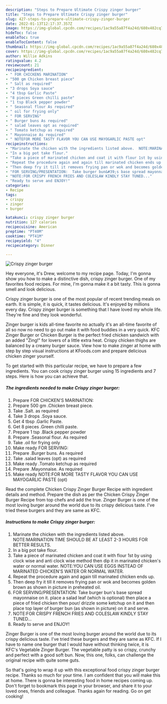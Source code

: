 ```yaml
---
description: "Steps to Prepare Ultimate Crispy zinger burger"
title: "Steps to Prepare Ultimate Crispy zinger burger"
slug: 427-steps-to-prepare-ultimate-crispy-zinger-burger
date: 2022-01-13T12:17:37.357Z
image: https://img-global.cpcdn.com/recipes/1ac9a55a87f4a24d/680x482cq70/crispy-zinger-burger-recipe-main-photo.jpg
hideToc: false
enableToc: true
enableTocContent: false
thumbnail: https://img-global.cpcdn.com/recipes/1ac9a55a87f4a24d/680x482cq70/crispy-zinger-burger-recipe-main-photo.jpg
cover: https://img-global.cpcdn.com/recipes/1ac9a55a87f4a24d/680x482cq70/crispy-zinger-burger-recipe-main-photo.jpg
author: Willie Adkins
ratingvalue: 4.2
reviewcount: 21
recipeingredient:
- " FOR CHICKENS MARINATION"
- "500 gm Chicken breast piece"
- " Salt as required"
- "3 drops Soya sauce"
- "4 tbsp Garlic Paste"
- "8 pieces Green chilli paste"
- "1 tsp Black pepper powder"
- " Seasonal flour As required"
- " oil for frying only"
- " FOR SERVING"
- " Burger buns As required"
- " salad leaves opt as required"
- " Tomato ketchup as required"
- " Mayonnaise As required"
- " NOTEFOR MORE TASTY FLAVOR YOU CAN USE MAYOGARLIC PASTE opt"
recipeinstructions:
- "Marinate the chicken with the ingredients listed above.  NOTE:MARINATION TIME SHOULD BE AT LEAST 2-3 HOURS FOR BETTER RESULTS."
- "In a big pot take flour."
- "Take a piece of marinated chicken and coat it with flour 1st by using clock wise and anti clock wise method then dip it in marinated chicken&#39;s water or normal water.  NOTE:YOU CAN USE EGGS INSTEAD OF MARINATED CHICKEN&#39;S WATER OR NORMAL WATER."
- "Repeat the procedure again and again till marinated chicken ends up."
- "Then deep fry it till it removes frying pan or wok and becomes golden brown as shown in picture in preheated oil."
- "FOR SERVING/PRESENTATION:  Take burger bun&#39;s base spread mayonnaise on it. place a salad leaf (which is optional) then place a piece of fried chicken then pour/ drizzle some ketchup on it and then place top layer of burger bun (as shown in picture) on it and serve."
- "NOTE:FOR CRISPY FRENCH FRIES AND COLESLAW KINDLY STAY TUNED..."
- "Ready to serve and ENJOY!"
categories:
- Recipe
tags:
- crispy
- zinger
- burger

katakunci: crispy zinger burger 
nutrition: 127 calories
recipecuisine: American
preptime: "PT40M"
cooktime: "PT41M"
recipeyield: "4"
recipecategory: Dinner

---
```



![Crispy zinger burger](https://img-global.cpcdn.com/recipes/1ac9a55a87f4a24d/680x482cq70/crispy-zinger-burger-recipe-main-photo.jpg)

Hey everyone, it's Drew, welcome to my recipe page. Today, I'm gonna show you how to make a distinctive dish, crispy zinger burger. One of my favorites food recipes. For mine, I'm gonna make it a bit tasty. This is gonna smell and look delicious.

Crispy zinger burger is one of the most popular of recent trending meals on earth. It is simple, it is quick, it tastes delicious. It's enjoyed by millions every day. Crispy zinger burger is something that I have loved my whole life. They're fine and they look wonderful.

Zinger burger is kids all-time favorite no actually it&#39;s an all-time favorite of all so now no need to go out make it with food buddies in a very quick. KFC Zinger Burger or Chicken Burger is the perfect fried chicken sandwich with an added &#34;Zing!&#34; for lovers of a little extra heat. Crispy chicken thighs are balanced by a creamy burger sauce. View how to make zinger at home with step by step visual instructions at KFoods.com and prepare delicious chicken zinger yourself.


To get started with this particular recipe, we have to prepare a few ingredients. You can cook crispy zinger burger using 15 ingredients and 7 steps. Here is how you can achieve that.

<!--inarticleads1-->

##### The ingredients needed to make Crispy zinger burger:

1. Prepare  FOR CHICKEN&#39;S MARINATION:
1. Prepare 500 gm .Chicken breast piece.
1. Take  .Salt. as required
1. Take 3 drops .Soya sauce.
1. Get 4 tbsp .Garlic Paste.
1. Get 8 pieces .Green chilli paste.
1. Prepare 1 tsp .Black pepper powder
1. Prepare  .Seasonal flour. As required
1. Take  .oil for frying only
1. Make ready  FOR SERVING:
1. Prepare  .Burger buns. As required
1. Take  .salad leaves (opt) as required
1. Make ready  .Tomato ketchup as required
1. Prepare  .Mayonnaise. As required
1. Make ready  NOTE:FOR MORE TASTY FLAVOR YOU CAN USE MAYOGARLIC PASTE (opt)


Read the complete Chicken Crispy Zinger Burger Recipe with ingredient details and method. Prepare the dish as per the Chicken Crispy Zinger Burger Recipe from top chefs and add the true. Zinger Burger is one of the most loving burger around the world due to its crispy delicious taste. I&#39;ve tried these burgers and they are same as KFC. 

<!--inarticleads2-->

##### Instructions to make Crispy zinger burger:

1. Marinate the chicken with the ingredients listed above.  NOTE:MARINATION TIME SHOULD BE AT LEAST 2-3 HOURS FOR BETTER RESULTS.
1. In a big pot take flour.
1. Take a piece of marinated chicken and coat it with flour 1st by using clock wise and anti clock wise method then dip it in marinated chicken&#39;s water or normal water.  NOTE:YOU CAN USE EGGS INSTEAD OF MARINATED CHICKEN&#39;S WATER OR NORMAL WATER.
1. Repeat the procedure again and again till marinated chicken ends up.
1. Then deep fry it till it removes frying pan or wok and becomes golden brown as shown in picture in preheated oil.
1. FOR SERVING/PRESENTATION:  Take burger bun&#39;s base spread mayonnaise on it. place a salad leaf (which is optional) then place a piece of fried chicken then pour/ drizzle some ketchup on it and then place top layer of burger bun (as shown in picture) on it and serve.
1. NOTE:FOR CRISPY FRENCH FRIES AND COLESLAW KINDLY STAY TUNED...
1. Ready to serve and ENJOY!

Zinger Burger is one of the most loving burger around the world due to its crispy delicious taste. I&#39;ve tried these burgers and they are same as KFC. If I have to name one burger that I would have without thinking twice, it is KFC&#39;s Vegetable Zinger Burger. The vegetable patty is so crispy, crunchy and perfect with a good soft bun. Now, this one, folks, can challenge the original recipe with quite some guts. 

So that's going to wrap it up with this exceptional food crispy zinger burger recipe. Thanks so much for your time. I am confident that you will make this at home. There is gonna be interesting food in home recipes coming up. Don't forget to bookmark this page in your browser, and share it to your loved ones, friends and colleague. Thanks again for reading. Go on get cooking!
